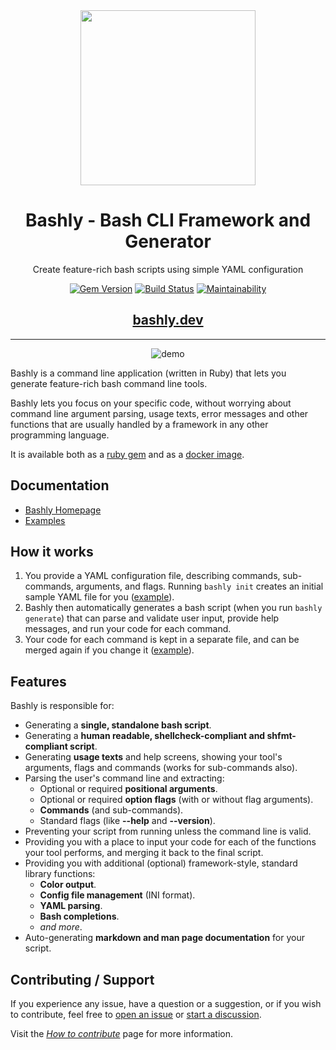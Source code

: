 <div align='center'>
<img src='support/img/bashly-logo.svg' width=280>

# Bashly - Bash CLI Framework and Generator

Create feature-rich bash scripts using simple YAML configuration

[![Gem Version](https://badge.fury.io/rb/bashly.svg)](https://badge.fury.io/rb/bashly)
[![Build Status](https://github.com/DannyBen/bashly/workflows/Test/badge.svg)](https://github.com/DannyBen/bashly/actions?query=workflow%3ATest)
[![Maintainability](https://api.codeclimate.com/v1/badges/8cf89047e50ca601e431/maintainability)](https://codeclimate.com/github/DannyBen/bashly/maintainability)

## [bashly.dev](https://bashly.dev)

---

![demo](support/demo/cast.gif)

</div>

Bashly is a command line application (written in Ruby) that lets you
generate feature-rich bash command line tools.

Bashly lets you focus on your specific code, without worrying about command line
argument parsing, usage texts, error messages and other functions that are
usually handled by a framework in any other programming language.

It is available both as a [ruby gem](https://rubygems.org/gems/bashly) and as
a [docker image](https://hub.docker.com/r/dannyben/bashly).

## Documentation

- [Bashly Homepage][docs]
- [Examples][examples]

## How it works

1. You provide a YAML configuration file, describing commands, sub-commands,
   arguments, and flags. Running `bashly init` creates an initial sample YAML
   file for you ([example](https://github.com/DannyBen/bashly/tree/master/examples/minimal#bashlyyml)).
2. Bashly then automatically generates a bash script (when you run
   `bashly generate`) that can parse and validate user input, provide help
   messages, and run your code for each command.
3. Your code for each command is kept in a separate file, and can be merged
   again if you change it ([example](https://github.com/DannyBen/bashly/blob/master/examples/minimal/src/root_command.sh)).

## Features

Bashly is responsible for:

- Generating a **single, standalone bash script**.
- Generating a **human readable, shellcheck-compliant and shfmt-compliant script**.
- Generating **usage texts** and help screens, showing your tool's arguments, flags and commands (works for sub-commands also).
- Parsing the user's command line and extracting:
  - Optional or required **positional arguments**.
  - Optional or required **option flags** (with or without flag arguments).
  - **Commands** (and sub-commands).
  - Standard flags (like **--help** and **--version**).
- Preventing your script from running unless the command line is valid.
- Providing you with a place to input your code for each of the functions your tool performs, and merging it back to the final script.
- Providing you with additional (optional) framework-style, standard library functions:
  - **Color output**.
  - **Config file management** (INI format).
  - **YAML parsing**.
  - **Bash completions**.
  - *and more*.
- Auto-generating **markdown and man page documentation** for your script.

## Contributing / Support

If you experience any issue, have a question or a suggestion, or if you wish
to contribute, feel free to [open an issue][issues] or
[start a discussion][discussions].

Visit the *[How to contribute][contributing]* page for more information.


[issues]: https://github.com/DannyBen/bashly/issues
[discussions]: https://github.com/DannyBen/bashly/discussions
[docs]: https://bashly.dev/
[examples]: https://github.com/DannyBen/bashly/tree/master/examples#bashly-examples
[contributing]: https://github.com/DannyBen/bashly/blob/master/CONTRIBUTING.md#how-to-contribute
